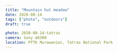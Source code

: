 ```yaml
---
title: "Mountain hut meadow"
date: 2020-08-14
tags: ["photo", "outdoors"]
draft: true

photo: 2020-08-14-tatras
camera: Sony α6300
location: PTTK Murowaniec, Tatras National Park
---
```

